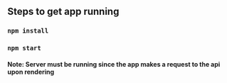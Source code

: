 
## Steps to get app running

### `npm install`

### `npm start`

#### Note: Server must be running since the app makes a request to the api upon rendering
